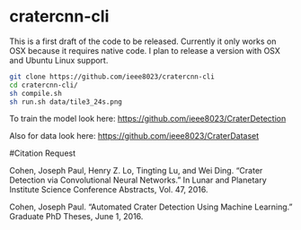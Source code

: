 # cratercnn-cli

This is a first draft of the code to be released. Currently it only works on OSX because it requires native code. I plan to release a version with OSX and Ubuntu Linux support.

```bash
git clone https://github.com/ieee8023/cratercnn-cli
cd cratercnn-cli/
sh compile.sh
sh run.sh data/tile3_24s.png
```

To train the model look here: https://github.com/ieee8023/CraterDetection

Also for data look here: https://github.com/ieee8023/CraterDataset


#Citation Request

Cohen, Joseph Paul, Henry Z. Lo, Tingting Lu, and Wei Ding. “Crater Detection via Convolutional Neural Networks.” In Lunar and Planetary Institute Science Conference Abstracts, Vol. 47, 2016.

Cohen, Joseph Paul. “Automated Crater Detection Using Machine Learning.” Graduate PhD Theses, June 1, 2016.
